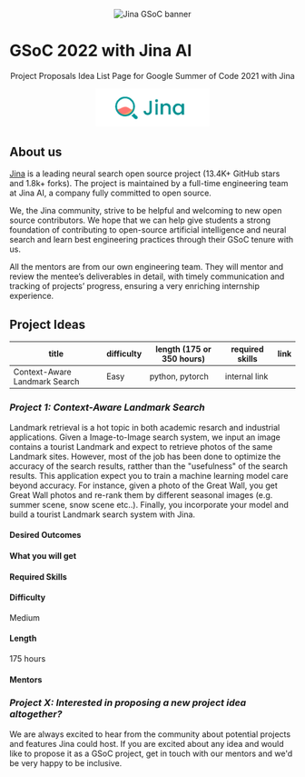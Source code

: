 <p align="center">
<img src="https://jina.ai/GSoC/images/gsoc.png" alt="Jina GSoC banner" width="300px" height="300px">
</p>

# GSoC 2022 with Jina AI
<p align="center">
Project Proposals Idea List Page for Google Summer of Code 2021 with Jina
</p>
<p align="center">
<img src="https://github.com/jina-ai/jina/blob/master/.github/logo-only.gif?raw=true" alt="Jina banner" width="200px">
</p>

## About us

[Jina](get.jina.ai) is a leading neural search open source project (13.4K+ GitHub stars and 1.8k+ forks). The project is maintained by a full-time engineering team at Jina AI, a company fully committed to open source. 

We, the Jina community, strive to be helpful and welcoming to new open source contributors. We hope that we can help give students a strong foundation of contributing to open-source artificial intelligence and neural search and learn best engineering practices through their GSoC tenure with us.

All the mentors are from our own engineering team. They will mentor and review the mentee’s deliverables in detail, with timely communication and tracking of projects’ progress, ensuring a very enriching internship experience.

## Project Ideas

| title | difficulty | length (175 or 350 hours) | required skills | link |
| --- | --- | --- | --- | --- |
| Context-Aware Landmark Search | Easy | python, pytorch | internal link |


### *Project 1: Context-Aware Landmark Search*
 
Landmark retrieval is a hot topic in both academic resarch and industrial applications. Given a Image-to-Image search system, we input an image contains a tourist Landmark and expect to retrieve photos of the same Landmark sites. However, most of the job has been done to optimize the accuracy of the search results, ratther than the "usefulness" of the search results. This application expect you to train a machine learning model care beyond accuracy. For instance, given a photo of the Great Wall, you get Great Wall photos and re-rank them by different seasonal images (e.g. summer scene, snow scene etc..). Finally, you incorporate your model and build a tourist Landmark search system with Jina.
 
#### Desired Outcomes

#### What you will get

#### Required Skills

#### Difficulty
Medium

#### Length
175 hours

#### Mentors

### *Project X: Interested in proposing a new project idea altogether?*

We are always excited to hear from the community about potential projects and features Jina could host. If you are excited about any idea and would like to
propose it as a GSoC project, get in touch with our mentors and we'd be very happy to be inclusive.
